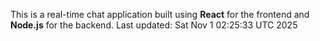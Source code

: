 This is a real-time chat application built using **React** for the frontend and **Node.js** for the backend.
Last updated: Sat Nov  1 02:25:33 UTC 2025
